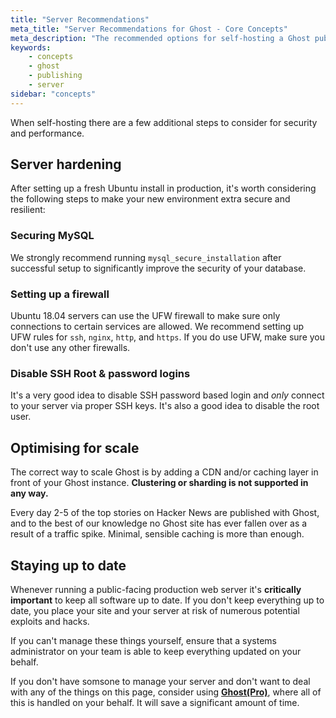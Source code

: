 ```yaml
---
title: "Server Recommendations"
meta_title: "Server Recommendations for Ghost - Core Concepts"
meta_description: "The recommended options for self-hosting a Ghost publication on your server for the highest security and performance."
keywords:
    - concepts
    - ghost
    - publishing
    - server
sidebar: "concepts"
---
```


When self-hosting there are a few additional steps to consider for security and performance.

## Server hardening

After setting up a fresh Ubuntu install in production, it's worth considering the following steps to make your new environment extra secure and resilient:

### Securing MySQL

We strongly recommend running `mysql_secure_installation` after successful setup to significantly improve the security of your database.

### Setting up a firewall

Ubuntu 18.04 servers can use the UFW firewall to make sure only connections to certain services are allowed. We recommend setting up UFW rules for `ssh`, `nginx`, `http`, and `https`. If you do use UFW, make sure you don't use any other firewalls.

### Disable SSH Root & password logins

It's a very good idea to disable SSH password based login and *only* connect to your server via proper SSH keys. It's also a good idea to disable the root user. 


## Optimising for scale

The correct way to scale Ghost is by adding a CDN and/or caching layer in front of your Ghost instance. **Clustering or sharding is not supported in any way.** 

Every day 2-5 of the top stories on Hacker News are published with Ghost, and to the best of our knowledge no Ghost site has ever fallen over as a result of a traffic spike. Minimal, sensible caching is more than enough.


## Staying up to date

Whenever running a public-facing production web server it's **critically important** to keep all software up to date. If you don't keep everything up to date, you place your site and your server at risk of numerous potential exploits and hacks.

If you can't manage these things yourself, ensure that a systems administrator on your team is able to keep everything updated on your behalf.

If you don't have somsone to manage your server and don't want to deal with any of the things on this page, consider using **[Ghost(Pro)](https://ghost.org/pricing)**, where all of this is handled on your behalf. It will save a significant amount of time.
